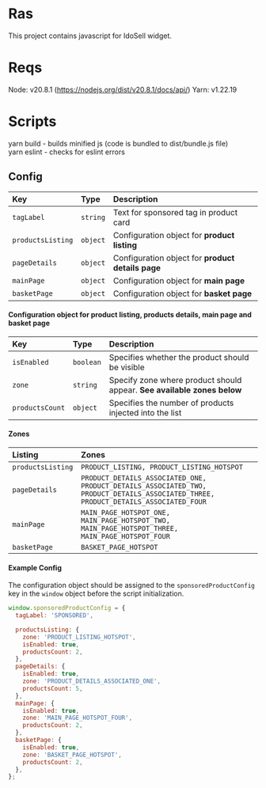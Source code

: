 # Ras

This project contains javascript for IdoSell widget.

# Reqs

Node: v20.8.1 (https://nodejs.org/dist/v20.8.1/docs/api/)
Yarn: v1.22.19

# Scripts

yarn build - builds minified js (code is bundled to dist/bundle.js file) <br/>
yarn eslint - checks for eslint errors


## Config

| Key | Type     | Description                |
| :-------- | :------- | :------------------------- |
| `tagLabel` | `string` | Text for sponsored tag in product card |
| `productsListing` | `object` | Configuration object for **product listing** |
| `pageDetails` | `object` | Configuration object for **product details page**|
| `mainPage` | `object` | Configuration object for **main page** |
| `basketPage` | `object` | Configuration object for **basket page** |

#### Configuration object for product listing, products details, main page and basket page

| Key | Type     | Description                |
| :-------- | :------- | :------------------------- |
| `isEnabled` | `boolean` | Specifies whether the product should be visible |
| `zone` | `string` | Specify zone where product should appear. **See available zones below** |
| `productsCount` | `object` | Specifies the number of products injected into the list |

#### Zones

| Listing | Zones |
| :-------- | :------- | 
| `productsListing` | `PRODUCT_LISTING, PRODUCT_LISTING_HOTSPOT` | 
| `pageDetails` | `PRODUCT_DETAILS_ASSOCIATED_ONE, PRODUCT_DETAILS_ASSOCIATED_TWO, PRODUCT_DETAILS_ASSOCIATED_THREE, PRODUCT_DETAILS_ASSOCIATED_FOUR` | 
| `mainPage` | `MAIN_PAGE_HOTSPOT_ONE, MAIN_PAGE_HOTSPOT_TWO, MAIN_PAGE_HOTSPOT_THREE, MAIN_PAGE_HOTSPOT_FOUR` | 
| `basketPage` | `BASKET_PAGE_HOTSPOT` | 


#### Example Config

The configuration object should be assigned to the `sponsoredProductConfig` key in the `window` object before the script initialization.

```js
window.sponsoredProductConfig = {
  tagLabel: 'SPONSORED',

  productsListing: {
    zone: 'PRODUCT_LISTING_HOTSPOT',
    isEnabled: true,
    productsCount: 2,
  },
  pageDetails: {
    isEnabled: true,
    zone: 'PRODUCT_DETAILS_ASSOCIATED_ONE',
    productsCount: 5,
  },
  mainPage: {
    isEnabled: true,
    zone: 'MAIN_PAGE_HOTSPOT_FOUR',
    productsCount: 2,
  },
  basketPage: {
    isEnabled: true,
    zone: 'BASKET_PAGE_HOTSPOT',
    productsCount: 2,
  },
};

```

